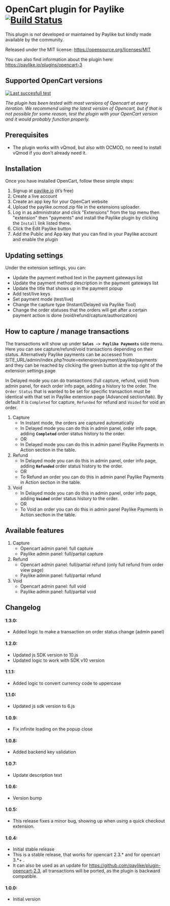 # OpenCart plugin for Paylike [![Build Status](https://travis-ci.org/paylike/plugin-opencart-3.svg?branch=master)](https://travis-ci.org/paylike/plugin-opencart-3)

This plugin is *not* developed or maintained by Paylike but kindly made
available by the community.

Released under the MIT license: https://opensource.org/licenses/MIT

You can also find information about the plugin here: https://paylike.io/plugins/opencart-3

## Supported OpenCart versions

[![Last succesfull test](https://log.derikon.ro/api/v1/log/read?tag=opencart3&view=svg&label=Opencart&key=ecommerce&background=01afe8)](https://log.derikon.ro/api/v1/log/read?tag=opencart3&view=html)

*The plugin has been tested with most versions of Opencart at every iteration. We recommend using the latest version of Opencart, but if that is not possible for some reason, test the plugin with your OpenCart version and it would probably function properly.*

## Prerequisites

- The plugin works with vQmod, but also with OCMOD, no need to install vQmod if you don't already need it.

## Installation

Once you have installed OpenCart, follow these simple steps:
1. Signup at [paylike.io](https://paylike.io) (it’s free)
1. Create a live account
1. Create an app key for your OpenCart website
1. Upload the paylike.ocmod.zip file in the extensions uploader.
1. Log in as administrator and click  "Extensions" from the top menu then "extension" then "payments" and install the Paylike plugin by clicking the `Install` link listed there.
1. Click the Edit Paylike button
1. Add the Public and App key that you can find in your Paylike account and enable the plugin

## Updating settings

Under the extension settings, you can:
 * Update the payment method text in the payment gateways list
 * Update the payment method description in the payment gateways list
 * Update the title that shows up in the payment popup
 * Add test/live keys
 * Set payment mode (test/live)
 * Change the capture type (Instant/Delayed via Paylike Tool)
 * Change the order statuses that the orders will get after a certain payment action is done (void/refund/capture/authorization)

 ## How to capture / manage transactions

  The transactions will show up under **`Sales -> Paylike Payments`** side menu. Here you can see capture/refund/void transactions depending on their status. Alternatively Paylike payments can be accessed from SITE_URL/admin/index.php?route=extension/payment/paylike/payments and they can be reached by clicking the green button at the top right of the extension settings page

  In Delayed mode you can do transactions (full capture, refund, void) from admin panel, for each order info page, adding a history to the order. The `Order Status` that is wanted to be set for specific transaction must  be identical with that set in Paylike extension page (Advanced section/tab). By default it is `Completed` for capture, `Refunded` for refund and `Voided` for void an order.

1. Capture
    * In Instant mode, the orders are captured automatically
    * In Delayed mode you can do this in admin panel, order info page, adding **`Completed`** order status history to the order.
    * OR
    * In Delayed mode you can do this in admin panel Paylike Payments in Action section in the table.
2. Refund
    * In Delayed mode you can do this in admin panel, order info page, adding **`Refunded`** order status history to the order.
    * OR
    * To Refund an order you can do this in admin panel Paylike Payments in Action section in the table.
3. Void
    * In Delayed mode you can do this in admin panel, order info page, adding **`Voided`** order status history to the order.
    * OR
    * To Void an order you can do this in admin panel Paylike Payments in Action section in the table.

## Available features

1. Capture
   * Opencart admin panel: full capture
   * Paylike admin panel: full/partial capture
2. Refund
   * Opencart admin panel: full/partial refund (only full refund from order view page)
   * Paylike admin panel: full/partial refund
3. Void
   * Opencart admin panel: full void
   * Paylike admin panel: full/partial void

## Changelog

#### 1.3.0:
* Added logic to make a transaction on order status change (admin panel)

#### 1.2.0:
* Updated js SDK version to 10.js
* Updated logic to work with SDK v10 version

#### 1.1.1:
* Added logic to convert currency code to uppercase

#### 1.1.0:
* Updated js sdk version to 6.js

#### 1.0.9:
* Fix infinite loading on the popup close

#### 1.0.8:
* Added backend key validation

#### 1.0.7:
* Update description text

#### 1.0.6:
* Version bump

#### 1.0.5:
* This release fixes a minor bug, showing up when using a quick checkout extension.

#### 1.0.4:
* Initial stable release
* This is a stable release, that works for opencart 2.3.* and for opencart 3.*+ .
* It can also be used as an update for https://github.com/paylike/plugin-opencart-2.3, all transactions will be ported, as the plugin is backward compatible.

#### 1.0.0:
* Initial version
